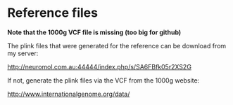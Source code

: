 # Reference files 

**Note that the 1000g VCF file is missing (too big for github)**

The plink files that were generated for the reference can be download from my server: 

http://neuromol.com.au:44444/index.php/s/SA6FBfk05r2XS2G



If not, generate the plink files via the VCF from the 1000g website: 

http://www.internationalgenome.org/data/




